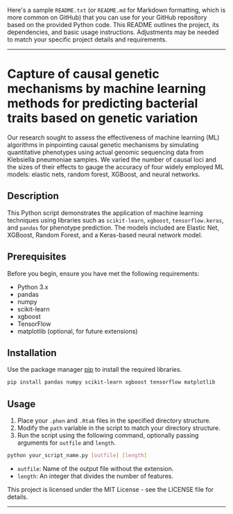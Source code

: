 Here's a sample `README.txt` (or `README.md` for Markdown formatting, which is more common on GitHub) that you can use for your GitHub repository based on the provided Python code. This README outlines the project, its dependencies, and basic usage instructions. Adjustments may be needed to match your specific project details and requirements.

---

# Capture of causal genetic mechanisms by machine learning methods for predicting bacterial traits based on genetic variation

Our research sought to assess the effectiveness of machine learning (ML) algorithms in pinpointing causal genetic mechanisms by simulating quantitative phenotypes using actual genomic sequencing data from Klebsiella pneumoniae samples. We varied the number of causal loci and the sizes of their effects to gauge the accuracy of four widely employed ML models: elastic nets, random forest, XGBoost, and neural networks.

## Description

This Python script demonstrates the application of machine learning techniques using libraries such as `scikit-learn`, `xgboost`, `tensorflow.keras`, and `pandas` for phenotype prediction. The models included are Elastic Net, XGBoost, Random Forest, and a Keras-based neural network model.

## Prerequisites

Before you begin, ensure you have met the following requirements:

- Python 3.x
- pandas
- numpy
- scikit-learn
- xgboost
- TensorFlow
- matplotlib (optional, for future extensions)

## Installation

Use the package manager [pip](https://pip.pypa.io/en/stable/) to install the required libraries.

```bash
pip install pandas numpy scikit-learn xgboost tensorflow matplotlib
```

## Usage

1. Place your `.phen` and `.Rtab` files in the specified directory structure.
2. Modify the `path` variable in the script to match your directory structure.
3. Run the script using the following command, optionally passing arguments for `outfile` and `length`.

```bash
python your_script_name.py [outfile] [length]
```

- `outfile`: Name of the output file without the extension.
- `length`: An integer that divides the number of features.




This project is licensed under the MIT License - see the LICENSE file for details.

---

